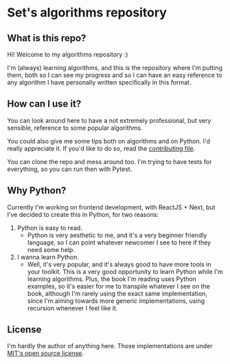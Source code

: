 # Set's algorithms repository

## What is this repo?

Hi! Welcome to my algorithms repository :)

I'm (always) learning algorithms, and this is the repository where I'm putting them, both so I can see my progress and so I can have an easy reference to any algorithm I have personally written specifically in this format.

## How can I use it?

You can look around here to have a not extremely professional, but very sensible, reference to some popular algorithms.

You could also give me some tips both on algorithms and on Python. I'd really appreciate it. If you'd like to do so, read the [contributing file](./CONTRIBUTING.md).

You can clone the repo and mess around too. I'm trying to have tests for everything, so you can run then with Pytest.

## Why Python?

Currently I'm working on frontend development, with ReactJS + Next, but I've decided to create this in Python, for two reasons:
  1. Python is easy to read.
       * Python is very aesthetic to me, and it's a very beginner friendly language, so I can point whatever newcomer I see to here if they need some help.
  2. I wanna learn Python.
      * Well, it's very popular, and it's always good to have more tools in your toolkit. This is a very good opportunity to learn Python while I'm learning algorithms. Plus, the book I'm reading uses Python examples, so it's easier for me to transpile whatever I see on the book, although I'm rarely using the exact same implementation, since I'm aiming towards more generic implementations, using recursion whenever I feel like it.

## License

I'm hardly the author of anything here. Those implementations are under [MIT's open source license](LICENSE.md).
